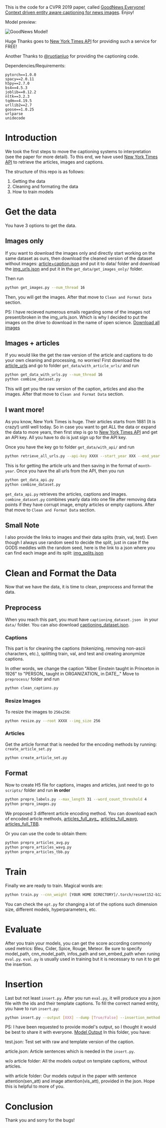 This is the code for a CVPR 2019 paper, called 
[GoodNews Everyone! Context driven entity aware captioning for news images](https://arxiv.org/abs/1904.01475). Enjoy!

Model preview:

![GoodNews Model!](https://github.com/furkanbiten/GoodNews/blob/master/model.jpg)

Huge Thanks goes to [New York Times API](https://developer.nytimes.com/indexV2.html) for providing such a service for FREE!

Another Thanks to [@ruotianluo](https://github.com/ruotianluo) for providing the captioning code.

Dependencies/Requirements:
```text
pytorch==1.0.0
spacy==2.0.11
h5py==2.7.0
bs4==4.5.3
joblib==0.12.2
nltk==3.2.3
tqdm==4.19.5
urllib2==2.7
goose==1.0.25
urlparse
unidecode
```

# Introduction  
We took the first steps to move the captioning systems to interpretation (see the paper for more detail). 
To this end, we have used [New York Times API](https://developer.nytimes.com/indexV2.html) 
to retrieve the articles, images and captions. 

The structure of this repo is as follows:
1. Getting the data 
2. Cleaning and formating the data
3. How to train models

# Get the data
You have 3 options to get the data. 

## Images only
If you want to download the images only and directly start working on the same dataset as ours, 
then download the cleaned version of the dataset without images: 
[article+caption.json](https://drive.google.com/file/d/1rswGdNNfl4HoP9trslP0RUrcmSbg1_RD/view?usp=sharing) 
and put it to data/ folder and 
download the [img_urls.json](https://drive.google.com/file/d/18078qCfdjOHuu75SjBLGNUSiIeq6zxJ-/view?usp=sharing)
and put it in the `get_data/get_images_only/` folder.

Then run  
```bash
python get_images.py --num_thread 16
```
Then, you will get the images. After that move to ``Clean and Format Data`` section.

PS: I have recieved numerous emails regarding some of the images not present/broken in the img_urls.json. Which is why I decided to put the images on the drive to download in the name of open science.
[Download all images](https://drive.google.com/open?id=1RF-XlPTNHwwh_XcXE2a1D6Am3fBPvQNy)

## Images + articles
If you would like the get the raw version of the article and captions to do your own cleaning and processing, 
no worries! First download the [article_urls](https://drive.google.com/file/d/1eqtX2yZOQoMOTEE4ZgTFes2FG8_QkiOQ/view?usp=sharing) 
and go to folder ``get_data/with_article_urls/`` and run 
```bash
python get_data_with_urls.py --num_thread 16
python combine_dataset.py 
```
This will get you the raw version of the caption, articles and also the images. 
After that move to ``Clean and Format Data`` section.

## I want more!
As you know, New York Times is huge. Their articles starts from 1881 (It is crazy!) until well today. 
So in case you want to get ALL the data or expand the data to more years, then first step is go to 
[New York Times API](https://developer.nytimes.com/indexV2.html) and get an API key. All you have to do is just sign up for the API key.

Once you have the key go to folder ``get_data/with_api/`` and run
```bash
python retrieve_all_urls.py --api-key XXXX --start_year XXX --end_year XXX 
```
This is for getting the article urls and then saving in the format of ``month-year``. 
Once you have the all urls from the API, then you run 
```bash
python get_data_api.py
python combine_dataset.py
```
```get_data_api.py``` retrieves the articles, captions and images. 
``combine_dataset.py`` combines yearly data into one file after removing data points 
if they have corrupt image, empty articles or empty captions. After that move to ``Clean and Format Data`` section.

## Small Note
I also provide the links to images and their data splits (train, val, test). 
Even though I always use random seed to decide the split, just in case 
If the GODS meddles with the random seed, here is the link to a json where you can find each image and its split: 
[img_splits.json](https://drive.google.com/file/d/1rl-3DgMRNV8g0AptwKRoYonNkYfT26sf/view?usp=sharing)

# Clean and Format the Data
Now that we have the data, it is time to clean, preprocess and format the data. 

## Preprocess
When you reach this part, you must have ``captioning_dataset.json `` in your ``data/`` folder. 
You can also download [captioning_dataset.json](https://drive.google.com/file/d/1rswGdNNfl4HoP9trslP0RUrcmSbg1_RD/view?usp=sharing).

### Captions
This part is for cleaning the captions (tokenizing, removing non-ascii characters, etc.),
 splitting train, val, and test and creating anonymize captions. 

In other words, we change the caption "Alber Einstein taught in Princeton in 1926" to "PERSON_ taught in ORGANIZATION_ in DATE_."
Move to ```preprocess/``` folder and run
```bash
python clean_captions.py
```
### Resize Images
To resize the images to ``256x256``:
```bash
python resize.py --root XXXX --img_size 256
```
### Articles
Get the article format that is needed for the encoding methods by running: ``create_article_set.py``
```bash
python create_article_set.py
```

## Format

Now to create H5 file for captions, images and articles, 
just need to go to ``scripts/`` folder and run **in order**
```bash
python prepro_labels.py --max_length 31 --word_count_threshold 4
python prepro_images.py
```

We proposed 3 different article encoding method. You can download each of encoded article methods, 
[articles_full_avg_](https://drive.google.com/file/d/1ujpfo80lNKsho6EjXvkBJq27N3RNYWES/view?usp=sharing),
[articles_full_wavg](https://drive.google.com/file/d/1HSkka3adT4wz1xPuOGjf0fM87gL4Q0TK/view?usp=sharing),
[articles_full_TBB](https://drive.google.com/file/d/1TuFz_PPSQ6WEHOgDDStBEjjpoRAH10u_/view?usp=sharing).

Or you can use the code to obtain them:
````bash
python prepro_articles_avg.py
python prepro_articles_wavg.py
python prepro_articles_tbb.py
````

# Train 

Finally we are ready to train. Magical words are:
````bash
python train.py --cnn_weight [YOUR HOME DIRECTORY]/.torch/resnet152-b121ed2d.pth 
````
You can check the ``opt.py`` for changing a lot of the options such dimension size, different models, 
hyperparameters, etc.

# Evaluate
After you train your models, you can get the score according commonly used metrics: Bleu, Cider, Spice, Rouge, Meteor.
Be sure to specify model_path, cnn_model_path, infos_path and sen_embed_path when runing ``eval.py``.
``eval.py`` is usually used in training but it is necessary to run it to get the insertion.
# Insertion
Last but not least ``insert.py``. After you run ``eval.py``, it will produce you a json file with the ids
and their template captions. To fill the correct named entity, you have to run ``insert.py``:

````bash
python insert.py --output [XXX] --dump [True/False] --insertion_method ['ctx', 'att', 'rand']
````
PS: I have been requested to provide model's output, so I thought it would be best to share it with everyone.
[Model Output](https://drive.google.com/open?id=1RzmK8QkBQlvmwzH7PYfM_RIhT01X95TG)
In this folder, you have:

test.json: Test set with raw and template version of the caption.

article.json: Article sentences which is needed in the ``insert.py``.

w/o article folder: All the models output on template captions, without articles.

with article folder: Our models output in the paper with sentence attention(sen_att) and image attention(vis_att), provided in the json. Hope this is helpful to more of you.



# Conclusion
Thank you and sorry for the bugs!

